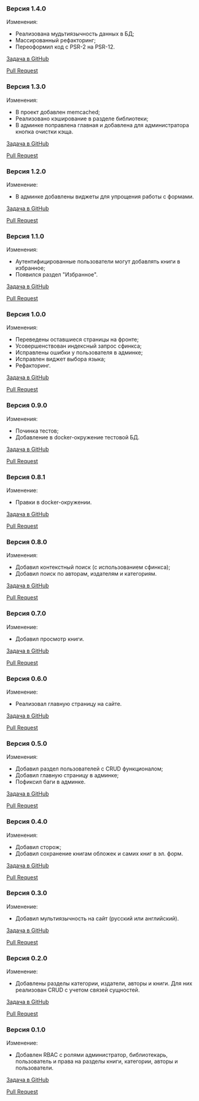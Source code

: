 ### Версия 1.4.0
Изменения:
* Реализована мудьтиязычность данных в БД;
* Массированный рефакторинг;
* Переоформил код с PSR-2 на PSR-12.

[Задача в GitHub](https://github.com/Almadef/yii2-library/issues/28)

[Pull Request](https://github.com/Almadef/yii2-library/pull/31)

### Версия 1.3.0
Изменения:
* В проект добавлен memcached;
* Реализовано кэширование в разделе библиотеки;
* В админке поправлена главная и добавлена для администратора кнопка очистки кэща.

[Задача в GitHub](https://github.com/Almadef/yii2-library/issues/26)

[Pull Request](https://github.com/Almadef/yii2-library/pull/30)

### Версия 1.2.0
Изменение:
* В админке добавлены виджеты для упрощения работы с формами.

[Задача в GitHub](https://github.com/Almadef/yii2-library/issues/25)

[Pull Request](https://github.com/Almadef/yii2-library/pull/29)

### Версия 1.1.0
Изменения:
* Аутентифицированные пользователи могут добавлять книги в избранное;
* Появился раздел "Избранное".

[Задача в GitHub](https://github.com/Almadef/yii2-library/issues/24)

[Pull Request](https://github.com/Almadef/yii2-library/pull/27)

### Версия 1.0.0
Изменения:
* Переведены оставшиеся страницы на фронте;
* Усовершенствован индексный запрос сфинкса;
* Исправлены ошибки у пользователя в админке;
* Исправлен виджет выбора языка;
* Рефакторинг.

[Задача в GitHub](https://github.com/Almadef/yii2-library/issues/17)

[Pull Request](https://github.com/Almadef/yii2-library/pull/23)

### Версия 0.9.0
Изменения:
* Починка тестов;
* Добавление в docker-окружение тестовой БД.

[Задача в GitHub](https://github.com/Almadef/yii2-library/issues/21)

[Pull Request](https://github.com/Almadef/yii2-library/pull/22)

### Версия 0.8.1
Изменение:
* Правки в docker-окружении.

[Задача в GitHub](https://github.com/Almadef/yii2-library/issues/19)

[Pull Request](https://github.com/Almadef/yii2-library/pull/20)

### Версия 0.8.0
Изменения:
* Добавил контекстный поиск (с использованием сфинкса);
* Добавил поиск по авторам, издателям и категориям.

[Задача в GitHub](https://github.com/Almadef/yii2-library/issues/9)

[Pull Request](https://github.com/Almadef/yii2-library/pull/18)

### Версия 0.7.0
Изменение:
* Добавил просмотр книги.

[Задача в GitHub](https://github.com/Almadef/yii2-library/issues/8)

[Pull Request](https://github.com/Almadef/yii2-library/pull/15)

### Версия 0.6.0
Изменение:
* Реализовал главную страницу на сайте.

[Задача в GitHub](https://github.com/Almadef/yii2-library/issues/7)

[Pull Request](https://github.com/Almadef/yii2-library/pull/14)

### Версия 0.5.0
Изменения:
* Добавил раздел пользователей с CRUD функционалом;
* Добавил главную страницу в админке;
* Пофиксил баги в админке.

[Задача в GitHub](https://github.com/Almadef/yii2-library/issues/10)

[Pull Request](https://github.com/Almadef/yii2-library/pull/13)

### Версия 0.4.0
Изменения:
* Добавил сторож;
* Добавил сохранение книгам обложек и самих книг в эл. форм.

[Задача в GitHub](https://github.com/Almadef/yii2-library/issues/3)

[Pull Request](https://github.com/Almadef/yii2-library/pull/12)

### Версия 0.3.0
Изменение:
* Добавил мультиязычность на сайт (русский или английский).

[Задача в GitHub](https://github.com/Almadef/yii2-library/issues/6)

[Pull Request](https://github.com/Almadef/yii2-library/pull/11)

### Версия 0.2.0
Изменение:
* Добавлены разделы категории, издатели, авторы и книги. Для них реализован CRUD с учетом связей сущностей.

[Задача в GitHub](https://github.com/Almadef/yii2-library/issues/2)

[Pull Request](https://github.com/Almadef/yii2-library/pull/5)

### Версия 0.1.0
Изменение:
* Добавлен RBAC с ролями администратор, библиотекарь, пользователь и права на разделы книги, категории, авторы и пользователи.

[Задача в GitHub](https://github.com/Almadef/yii2-library/issues/1)

[Pull Request](https://github.com/Almadef/yii2-library/pull/4)
